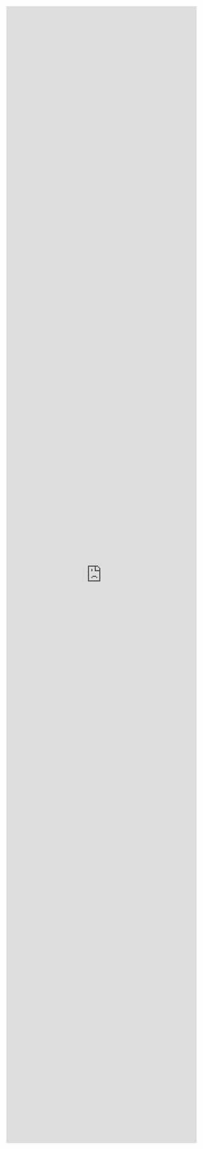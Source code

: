 <iframe width="100%" height="3000" src="https://www.docdroid.net/jyzyMhf/phpadvance.pdf" frameborder="0" allowtransparency allowfullscreen></iframe>

